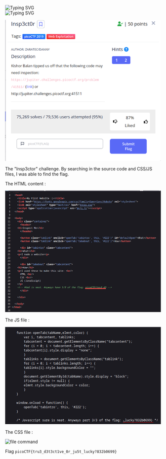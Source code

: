 ![Typing SVG](https://readme-typing-svg.herokuapp.com?font=Fira+Code&pause=1000&width=435&size=35&lines=Insp3ctor)
<br>
![Typing SVG](https://readme-typing-svg.herokuapp.com?font=Fira+Code&weight=500&pause=1000&color=F70000&width=435&lines=Web+Exploitation)

![Challenge Description](Insp3ctor.png)

The "Insp3ctor" challenge.
By searching in the source code and CSS/JS files, I was able to find the flag.

The HTML content :

![file command](source-code.jpg)

The JS file :

![file command](javascript.jpg)
 
The CSS file :

![file command](css.pjpg)



Flag
`picoCTF{tru3_d3t3ct1ve_0r_ju5t_lucky?832b0699}`
